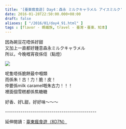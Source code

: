 ```yaml
---
title: '[臺東瘋食遊] Day4：森永 ミルクキャラメル アイスミルク'
date: 2016-01-28T22:50:00.000+08:00
draft: false
aliases: [ "/2016/01/day4_91.html" ]
tags : [flavor - 螞蟻族, travel - 臺灣・臺東、知本]
---
```


因為碗豆花唔係好甜  
又加上一直都好鍾意森永ミルクキャラメル  
所以，今晚嘅宵夜係佢（點燈）  

[![](https://c2.staticflickr.com/6/5822/29727210463_c01093e224_z.jpg)](https://c2.staticflickr.com/6/5822/29727210463_c01093e224_z.jpg)

呢隻唔係脆餅最中嗰類  
而係朱！古！力！脆！皮！  
仲要係milk caramel嘅朱古力！！！  
裡面個雪糕都係焦糖糖  
  
好香、好L甜，好好味～～～  
  
\-----------------------------------------------  
  
延伸閱讀：[臺東瘋食遊（8D7N）](http://www.hidie.net/2016/03/8d7n.html)